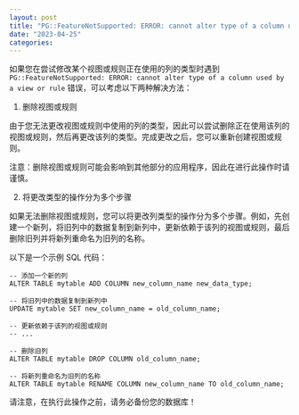 ```yaml
---
layout: post
title: "PG::FeatureNotSupported: ERROR: cannot alter type of a column used by a view or rule"
date: "2023-04-25"
categories: 
---
```

<p>如果您在尝试修改某个视图或规则正在使用的列的类型时遇到 <code>PG::FeatureNotSupported: ERROR: cannot alter type of a column used by a view or rule</code> 错误，可以考虑以下两种解决方法：</p>

<ol>
	<li>删除视图或规则</li>
</ol>

<p>由于您无法更改视图或规则中使用的列的类型，因此可以尝试删除正在使用该列的视图或规则，然后再更改该列的类型。完成更改之后，您可以重新创建视图或规则。</p>

<p>注意：删除视图或规则可能会影响到其他部分的应用程序，因此在进行此操作时请谨慎。</p>

<ol start="2">
	<li>将更改类型的操作分为多个步骤</li>
</ol>

<p>如果无法删除视图或规则，您可以将更改列类型的操作分为多个步骤。例如，先创建一个新列，将旧列中的数据复制到新列中，更新依赖于该列的视图或规则，最后删除旧列并将新列重命名为旧列的名称。</p>

<p>以下是一个示例 SQL 代码：</p>

<pre>
<code>-- 添加一个新的列
ALTER TABLE mytable ADD COLUMN new_column_name new_data_type;

-- 将旧列中的数据复制到新列中
UPDATE mytable SET new_column_name = old_column_name;

-- 更新依赖于该列的视图或规则
-- ...

-- 删除旧列
ALTER TABLE mytable DROP COLUMN old_column_name;

-- 将新列重命名为旧列的名称
ALTER TABLE mytable RENAME COLUMN new_column_name TO old_column_name;</code></pre>

<p>请注意，在执行此操作之前，请务必备份您的数据库！</p>

